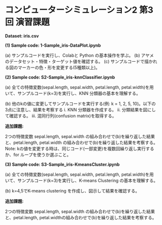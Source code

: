 # コンピューターシミュレーション2 第3回 演習課題

**Dataset: iris.csv**

**(1) Sample code: 1-Sample_iris-DataPlot.ipynb**

(a) サンプルコードを実行し、Colabと Python の基本操作を学ぶ。
(b) アヤメのデータセット・特徴・ターゲット値を確認する。
(c) サンプルコードで描かれる図のマーカーの色・形を変更する(5種類以上)。

**(2) Sample code: S2-Sample_iris-knnClassifier.ipynb**

(a) 全ての特徴変数(sepal.length, sepal.width, petal.length, petal.width)を用いて、サンプルコード(k=3)を実行し、KNN 分類器の基本を理解する。

(b) 他のkの値に変更してサンプルコードを実行する(例: k = 1, 2, 5, 10)。以下の3点に注意し、結果を考察する
    i. KNN 分類器を作成する。
    ii. 分類結果を図にして確認する。
    iii. 混同行列(confusion matrix)を取得する。

**追加課題:**

2つの特徴変数 sepal.length, sepal.width の組み合わせで(b)を繰り返した結果と、petal.length, petal.width の組み合わせで(b)を繰り返した結果を考察する。
Note: kの値を変更する時は、同じコード(一部変更)を複数回繰り返し実行するか、for ループを使うか選ぶこと。

**(3) Sample code: S3-Sample_iris-KmeansCluster.ipynb**

(a) 全ての特徴変数(sepal.length, sepal.width, petal.length, petal.width)を用いて、サンプルコード(k=3)を実行し、K-means Clustering の基本を理解する。

(b) k=4,5でK-means clustering を作成し、図示して結果を確認する。

**追加課題:**

2つの特徴変数 sepal.length, sepal.width の組み合わせで(b)を繰り返した結果と、petal.length, petal.widthの組み合わせで(b)を繰り返した結果を考察する。
